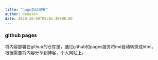 ```yaml
---
title: "hugo自动部署"
author: denalon
date: 2020-10-09T09:01:40+08:00
---
```


### github pages

将内容部署在github的仓库里，通过github的pages服务将md自动转换成html。根据需要将内容分享到博客，个人网站上。


